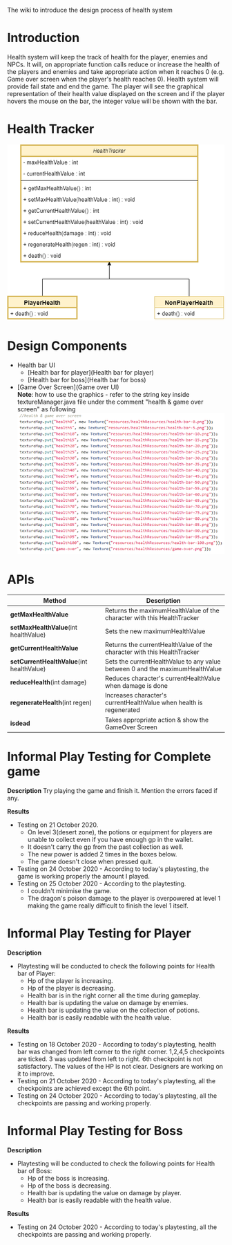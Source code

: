 The wiki to introduce the design process of health system
# **Introduction**
Health system will keep the track of health for the player, enemies and NPCs. It will, on appropriate function calls reduce or increase the health of the players and enemies and take appropriate action when it reaches 0 (e.g. Game over screen when the player's health reaches 0). Health system will provide fail state and end the game. The player will see the graphical representation of their health value displayed on the screen and if the player hovers the mouse on the bar, the integer value will be shown with the bar.

# **Health Tracker**
![health-class__1_](uploads/dc7d63536d4b230b286b2ca8fa4f480a/health-class__1_.png)

# **Design Components**
- Health bar UI
    - [Health bar for player](Health bar for player)
    - [Health bar for boss](Health bar for boss)
- [Game Over Screen](Game over UI)\
**Note**: how to use the graphics - refer to the string key inside textureManager.java file under the comment "health & game over screen" as following\
![image](uploads/d6a957beba78173233b6e248fd98457c/image.png)

# **APIs**
| Method | Description |
| ------ | ------ |
| **getMaxHealthValue** | Returns the maximumHealthValue of the character with this HealthTracker |
| **setMaxHealthValue**(int healthValue) | Sets the new maximumHealthValue |
| **getCurrentHealthValue** | Returns the currentHealthValue of the character with this HealthTracker |
| **setCurrentHealthValue**(int healthValue) | Sets the currentHealthValue to any value between 0 and the maximumHealthValue |
| **reduceHealth**(int damage) | Reduces character's currentHealthValue when damage is done |
| **regenerateHealth**(int regen) | Increases character's currentHealthValue when health is regenerated |
| **isdead** | Takes appropriate action & show the GameOver Screen |


# **Informal Play Testing for Complete game**
**Description**
Try playing the game and finish it. Mention the errors faced if any.

**Results**
- Testing on 21 October 2020.
     - On level 3(desert zone), the potions or equipment for players are unable to collect even if you have enough gp in the wallet. 
     - It doesn't carry the gp from the past collection as well. 
     - The new power is added 2 times in the boxes below.
     - The game doesn't close when pressed quit.
- Testing on 24 October 2020 - According to today's playtesting, the game is working properly the amount I played.
- Testing on 25 October 2020 - According to the playtesting.
     - I couldn't minimise the game.
     - The dragon's poison damage to the player is overpowered at level 1 making the game really difficult to finish the level 1 itself.

# **Informal Play Testing for Player**
**Description**

- Playtesting will be conducted to check the following points for Health bar of Player:
    - Hp of the player is increasing.
    - Hp of the player is decreasing.
    - Health bar is in the right corner all the time during gameplay.
    - Health bar is updating the value on damage by enemies.
    - Health bar is updating the value on the collection of potions.
    - Health bar is easily readable with the health value.

**Results**
- Testing on 18 October 2020 - According to today's playtesting, health bar was changed from left corner to the right corner. 1,2,4,5 checkpoints are ticked. 3 was updated from left to right. 6th checkpoint is not satisfactory. The values of the HP is not clear. Designers are working on it to improve.
- Testing on 21 October 2020 - According to today's playtesting, all the checkpoints are achieved except the 6th point.
- Testing on 24 October 2020 - According to today's playtesting, all the checkpoints are passing and working properly.

# **Informal Play Testing for Boss**
**Description**

- Playtesting will be conducted to check the following points for Health bar of Boss:
    - Hp of the boss is increasing.
    - Hp of the boss is decreasing.
    - Health bar is updating the value on damage by player.
    - Health bar is easily readable with the health value.

**Results**
- Testing on 24 October 2020 - According to today's playtesting, all the checkpoints are passing and working properly.